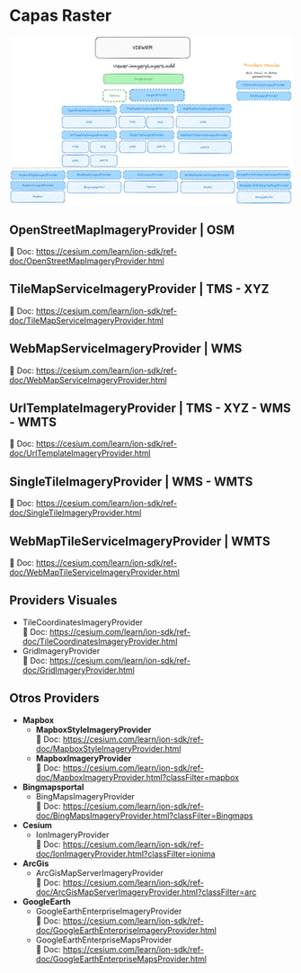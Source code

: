# Capas Raster  

![scheme](./scheme.png)

## OpenStreetMapImageryProvider  | OSM
📘 Doc: https://cesium.com/learn/ion-sdk/ref-doc/OpenStreetMapImageryProvider.html

## TileMapServiceImageryProvider | TMS - XYZ
📘 Doc: https://cesium.com/learn/ion-sdk/ref-doc/TileMapServiceImageryProvider.html

## WebMapServiceImageryProvider | WMS
📘 Doc: https://cesium.com/learn/ion-sdk/ref-doc/WebMapServiceImageryProvider.html

## UrlTemplateImageryProvider | TMS - XYZ - WMS - WMTS
📘 Doc: https://cesium.com/learn/ion-sdk/ref-doc/UrlTemplateImageryProvider.html

## SingleTileImageryProvider | WMS - WMTS
📘 Doc: https://cesium.com/learn/ion-sdk/ref-doc/SingleTileImageryProvider.html

## WebMapTileServiceImageryProvider | WMTS
📘 Doc: https://cesium.com/learn/ion-sdk/ref-doc/WebMapTileServiceImageryProvider.html

## Providers Visuales
* TileCoordinatesImageryProvider  
  📘 Doc: https://cesium.com/learn/ion-sdk/ref-doc/TileCoordinatesImageryProvider.html
* GridImageryProvider  
  📘 Doc: https://cesium.com/learn/ion-sdk/ref-doc/GridImageryProvider.html

## Otros Providers
* **Mapbox**
  * **MapboxStyleImageryProvider**  
    📘 Doc: https://cesium.com/learn/ion-sdk/ref-doc/MapboxStyleImageryProvider.html
  * **MapboxImageryProvider**  
    📘 Doc: https://cesium.com/learn/ion-sdk/ref-doc/MapboxImageryProvider.html?classFilter=mapbox
* **Bingmapsportal**
   * BingMapsImageryProvider  
    📘 Doc: https://cesium.com/learn/ion-sdk/ref-doc/BingMapsImageryProvider.html?classFilter=Bingmaps
* **Cesium**
   * IonImageryProvider  
    📘 Doc: https://cesium.com/learn/ion-sdk/ref-doc/IonImageryProvider.html?classFilter=ionima
* **ArcGis**
  * ArcGisMapServerImageryProvider  
    📘 Doc: https://cesium.com/learn/ion-sdk/ref-doc/ArcGisMapServerImageryProvider.html?classFilter=arc
* **GoogleEarth**
  * GoogleEarthEnterpriseImageryProvider  
    📘 Doc: https://cesium.com/learn/ion-sdk/ref-doc/GoogleEarthEnterpriseImageryProvider.html
  * GoogleEarthEnterpriseMapsProvider  
    📘 Doc: https://cesium.com/learn/ion-sdk/ref-doc/GoogleEarthEnterpriseMapsProvider.html
